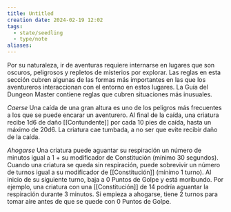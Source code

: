 ```yaml
---
title: Untitled
creation date: 2024-02-19 12:02
tags:
  - state/seedling
  - type/note
aliases:
---
```

Por su naturaleza, ir de aventuras requiere internarse en lugares que son oscuros, peligrosos y repletos de misterios por explorar. Las reglas en esta sección cubren algunas de las formas más importantes en las que los aventureros interaccionan con el entorno en estos lugares. La Guía del Dungeon Master contiene reglas que cubren situaciones más inusuales.

*Caerse*
Una caída de una gran altura es uno de los peligros más frecuentes a los que se puede encarar un aventurero.
Al final de la caída, una criatura recibe 1d6 de daño [[Contundente]] por cada 10 pies de caída, hasta un máximo de 20d6. La criatura cae tumbada, a no ser que evite recibir daño de la caída.

*Ahogarse*
Una criatura puede aguantar su respiración un número de minutos igual a 1 + su modificador de Constitución (mínimo 30 segundos).
Cuando una criatura se queda sin respiración, puede sobrevivir un número de turnos igual a su modificador de [[Constitución]] (mínimo 1 turno). Al inicio de su siguiente turno, baja a 0 Puntos de Golpe y está moribundo.
Por ejemplo, una criatura con una [[Constitución]] de 14 podría aguantar la respiración durante 3 minutos. Si empieza a ahogarse, tiene 2 turnos para tomar aire antes de que se quede con 0 Puntos de Golpe.

